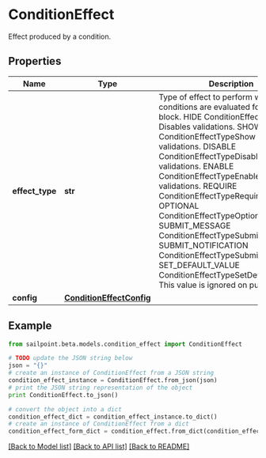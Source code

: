 # ConditionEffect

Effect produced by a condition.

## Properties
Name | Type | Description | Notes
------------ | ------------- | ------------- | -------------
**effect_type** | **str** | Type of effect to perform when the conditions are evaluated for this logic block. HIDE ConditionEffectTypeHide  Disables validations. SHOW ConditionEffectTypeShow  Enables validations. DISABLE ConditionEffectTypeDisable  Disables validations. ENABLE ConditionEffectTypeEnable  Enables validations. REQUIRE ConditionEffectTypeRequire OPTIONAL ConditionEffectTypeOptional SUBMIT_MESSAGE ConditionEffectTypeSubmitMessage SUBMIT_NOTIFICATION ConditionEffectTypeSubmitNotification SET_DEFAULT_VALUE ConditionEffectTypeSetDefaultValue  This value is ignored on purpose. | [optional] 
**config** | [**ConditionEffectConfig**](ConditionEffectConfig.md) |  | [optional] 

## Example

```python
from sailpoint.beta.models.condition_effect import ConditionEffect

# TODO update the JSON string below
json = "{}"
# create an instance of ConditionEffect from a JSON string
condition_effect_instance = ConditionEffect.from_json(json)
# print the JSON string representation of the object
print ConditionEffect.to_json()

# convert the object into a dict
condition_effect_dict = condition_effect_instance.to_dict()
# create an instance of ConditionEffect from a dict
condition_effect_form_dict = condition_effect.from_dict(condition_effect_dict)
```
[[Back to Model list]](../README.md#documentation-for-models) [[Back to API list]](../README.md#documentation-for-api-endpoints) [[Back to README]](../README.md)


